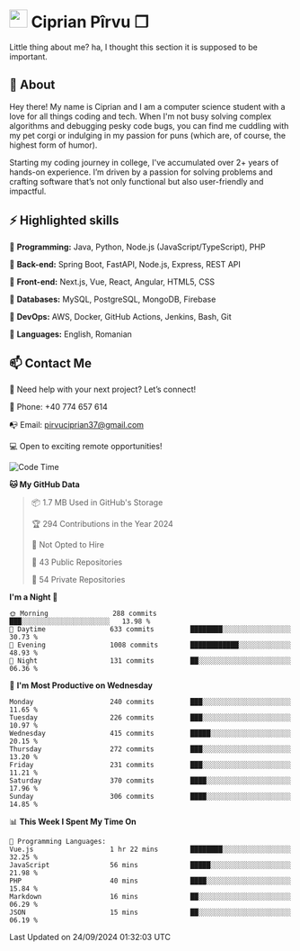 # <img height="32px" src="https://user-images.githubusercontent.com/74038190/216122041-518ac897-8d92-4c6b-9b3f-ca01dcaf38ee.png"> Ciprian Pîrvu ❐ </h1>

Little thing about me? ha, I thought this section it is supposed to be important.

## 🧐 About

Hey there! My name is Ciprian and I am a computer science student with a love for all things coding and tech. When I'm not busy solving complex algorithms and debugging pesky code bugs, you can find me cuddling with my pet corgi or indulging in my passion for puns (which are, of course, the highest form of humor).

Starting my coding journey in college, I've accumulated over 2+ years of hands-on experience. I’m driven by a passion for solving problems and crafting software that’s not only functional but also user-friendly and impactful.


## ⚡ Highlighted skills

🎯 **Programming:** Java, Python, Node.js (JavaScript/TypeScript), PHP

🎯 **Back-end:** Spring Boot, FastAPI, Node.js, Express, REST API

🎯 **Front-end:** Next.js, Vue, React, Angular, HTML5, CSS

🎯 **Databases:** MySQL, PostgreSQL, MongoDB, Firebase

🎯 **DevOps:** AWS, Docker, GitHub Actions, Jenkins, Bash, Git

🎯 **Languages:** English, Romanian



## 📫 Contact Me

🤝 Need help with your next project? Let’s connect!

📱 Phone: +40 774 657 614

📭 Email: pirvuciprian37@gmail.com


💻 Open to exciting remote opportunities!

<!--START_SECTION:waka-->
![Code Time](http://img.shields.io/badge/Code%20Time-2%2C134%20hrs%2021%20mins-blue)

**🐱 My GitHub Data** 

> 📦 1.7 MB Used in GitHub's Storage 
 > 
> 🏆 294 Contributions in the Year 2024
 > 
> 🚫 Not Opted to Hire
 > 
> 📜 43 Public Repositories 
 > 
> 🔑 54 Private Repositories 
 > 
**I'm a Night 🦉** 

```text
🌞 Morning                288 commits         ███░░░░░░░░░░░░░░░░░░░░░░   13.98 % 
🌆 Daytime                633 commits         ████████░░░░░░░░░░░░░░░░░   30.73 % 
🌃 Evening                1008 commits        ████████████░░░░░░░░░░░░░   48.93 % 
🌙 Night                  131 commits         ██░░░░░░░░░░░░░░░░░░░░░░░   06.36 % 
```
📅 **I'm Most Productive on Wednesday** 

```text
Monday                   240 commits         ███░░░░░░░░░░░░░░░░░░░░░░   11.65 % 
Tuesday                  226 commits         ███░░░░░░░░░░░░░░░░░░░░░░   10.97 % 
Wednesday                415 commits         █████░░░░░░░░░░░░░░░░░░░░   20.15 % 
Thursday                 272 commits         ███░░░░░░░░░░░░░░░░░░░░░░   13.20 % 
Friday                   231 commits         ███░░░░░░░░░░░░░░░░░░░░░░   11.21 % 
Saturday                 370 commits         ████░░░░░░░░░░░░░░░░░░░░░   17.96 % 
Sunday                   306 commits         ████░░░░░░░░░░░░░░░░░░░░░   14.85 % 
```


📊 **This Week I Spent My Time On** 

```text
💬 Programming Languages: 
Vue.js                   1 hr 22 mins        ████████░░░░░░░░░░░░░░░░░   32.25 % 
JavaScript               56 mins             █████░░░░░░░░░░░░░░░░░░░░   21.98 % 
PHP                      40 mins             ████░░░░░░░░░░░░░░░░░░░░░   15.84 % 
Markdown                 16 mins             ██░░░░░░░░░░░░░░░░░░░░░░░   06.29 % 
JSON                     15 mins             ██░░░░░░░░░░░░░░░░░░░░░░░   06.19 % 
```


 Last Updated on 24/09/2024 01:32:03 UTC
<!--END_SECTION:waka-->
